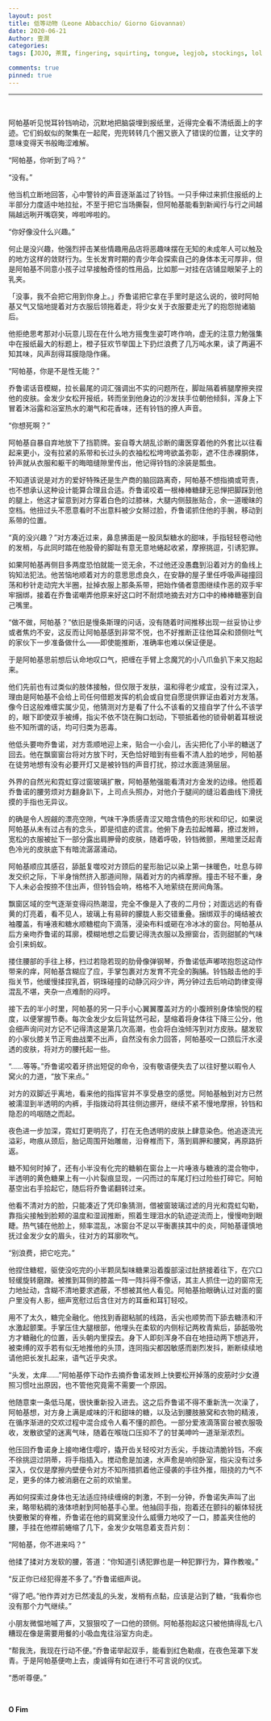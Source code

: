 ```yaml
---
layout: post
title: 低等动物（Leone Abbacchio/ Giorno Giovanna♀）
date: 2020-06-21
Author: 壹澗
categories: 
tags: [JOJO, 茶茸, fingering, squirting, tongue, legjob, stockings, lollipop, bondage, sex toys, exhibitionism, foreplay only]

comments: true
pinned: true
--- 
```


***

<br/>

阿帕基听见悦耳铃铛响动，沉默地把脑袋埋到报纸里，近得完全看不清纸面上的字迹。它们蚂蚁似的聚集在一起爬，兜兜转转几个圈又嵌入了错误的位置，让文字的意味变得天书般晦涩难解。

“阿帕基，你听到了吗？”

“没有。”

他当机立断地回答，心中警铃的声音逐渐盖过了铃铛。一只手伸过来抓住报纸的上半部分力度适中地拉扯，不至于把它当场撕裂，但阿帕基能看到新闻行与行之间越隔越远咧开嘴窃笑，哗啦哗啦的。

“你好像没什么兴趣。”

何止是没兴趣，他强烈抨击某些情趣用品店将恶趣味摆在无知的未成年人可以触及的地方这样的敛财行为。生长发育时期的青少年会探索自己的身体本无可厚非，但是阿帕基不同意小孩子过早接触奇怪的性用品，比如那一对挂在店铺显眼架子上的乳夹。

「没事，我不会把它用到你身上。」乔鲁诺把它拿在手里时是这么说的，彼时阿帕基又气又恼地提着对方衣服后领拖着走，将少女关于衣服要走光了的抱怨抛诸脑后。

他拒绝思考那对小玩意儿现在在什么地方摇曳生姿叮咚作响，虚无的注意力勉强集中在报纸最大的标题上，橙子狂欢节举国上下扔烂浪费了几万吨水果，读了两遍不知其味，风声刮得耳膜隐隐作痛。

“阿帕基，你是不是性无能？”

乔鲁诺话音模糊，拉长最尾的词汇强调出不实的问题所在，脚趾隔着裤腿摩擦夹捏他的皮肤。金发少女松开报纸，转而坐到他身边的沙发扶手位朝他倾斜，浑身上下冒着沐浴露和浴室热水的潮气和花香味，还有铃铛的撩人声音。

“你想死啊？”

阿帕基自暴自弃地放下了挡箭牌。妄自尊大胡乱诊断的庸医穿着他的外套比以往看起来更小，没有拉紧的系带和长过头的衣袖松松垮垮欲盖弥彰，遮不住赤裸胴体，铃声就从衣服和躯干的晦暗缝隙里传出，他记得铃铛的涂装是瓢虫。

不知道该说是对方的爱好特殊还是生产商的脑回路离奇，阿帕基不想指摘或苛责，也不想承认这种设计能算合理且合适。乔鲁诺咬着一根棒棒糖肆无忌惮把脚踩到他的腿上，他这才留意到对方穿着白色的过膝袜，大腿内侧鼓胀贴合，余一道暧昧的空档。他扭过头不愿意看时不出意料被少女掰过脸，乔鲁诺抓住他的手腕，移动到系带的位置。

“真的没兴趣？”对方凑近过来，鼻息拂面是一股凤梨糖水的甜味，手指轻轻卷动他的发梢，与此同时踏在他股骨的脚趾有意无意地蜷起收紧，摩擦挑逗，引诱犯罪。

如果阿帕基再侧目多两度恐怕就能一览无余，不过他还没愚蠢到沿着对方的鱼线上钩知法犯法。他苦恼地顺着对方的意思思虑良久，在安静的屋子里任呼吸声碰撞回荡和秒针走动完大半圈，扯掉衣服上那条系带，把始作俑者意图继续作恶的双手牢牢捆绑，接着在乔鲁诺嘲弄他原来好这口时不耐烦地摘去对方口中的棒棒糖塞到自己嘴里。

“做不做，阿帕基？”依旧是慢条斯理的问话，没有随着时间推移出现一丝妥协让步或者焦灼不安，这反而让阿帕基感到非常不悦，也不好推断正往他耳朵和颈侧吐气的家伙下一步准备做什么——即使能推断，准确率也难以保证便是。

于是阿帕基思前想后认命地叹口气，把缠在手臂上念魔咒的小八爪鱼扒下来又抱起来。

他们先前也有过类似的肢体接触，但仅限于发肤，温和得老少咸宜，没有过深入，理由是阿帕基不会给上司任何借题发挥的机会或自觉自愿提供罪证由着对方发落。像今日这般难缠实属少见，他猜测对方是看了什么不该看的又擅自学了什么不该学的，眼下即使双手被缚，指尖不依不饶在胸口划动，下颚抵着他的锁骨朝着耳根说些不知所谓的话，均可归类为恶毒。

他低头要吻乔鲁诺，对方乖顺地迎上来，贴合一小会儿，舌尖把化了小半的糖送了回去。他在飘窗窗台将对方放下时，天色恰好暗到有些看不清人脸的地步，阿帕基在徒劳地想有没有必要开灯又是被铃铛的声音打扰，掠过水面涟漪层层。

外界的自然光和霓虹穿过窗玻璃扩散，阿帕基勉强能看清对方金发的边缘。他揽着乔鲁诺的腰劳烦对方翻身趴下，上司点头照办，对他介于腿间的缝沿着曲线下滑抚摸的手指也无异议。

的确是令人觊觎的漂亮空隙，气味干净质感青涩又暗含情色的形状和印记，如果说阿帕基从未有过占有的念头，即是彻底的谎言。他俯下身去拉起帷幕，撩过发辫，宽松的衣服被扯下一部分露出肩胛骨的皮肤，随着呼吸，铃铛微颤，黑暗里泛起青色冷光的皮肤底下有暗流潺潺涌动。

阿帕基顺应其感召，舔舐复噬咬对方颈后的星形胎记以染上第一抹暖色，吐息与碎发交织之际，下半身悄然挤入那道间隙，隔着对方的内裤摩擦。撞击不轻不重，身下人未必会按捺不住出声，但铃铛会响，格格不入地萦绕在房间角落。

飘窗区域的空气逐渐变得闷热潮湿，完全不像是入了夜的二月份；对面远远的有昏黄的灯亮着，看不见人，玻璃上有易碎的朦胧人影交错重叠。捆绑双手的绳结被衣袖覆盖，有唾液和糖水顺糖棍向下滴落，浸染布料或砸在冷冰冰的窗台。阿帕基从后方亲吻乔鲁诺的耳廓，模糊地想之后要记得洗衣服以及擦窗台，否则甜腻的气味会引来蚂蚁。

搂住腰部的手往上移，扫过若隐若现的肋骨像弹钢琴，乔鲁诺低声嘟哝抱怨这动作带来的痒，阿帕基含糊应了应，手掌包裹对方发育不完全的胸脯。铃铛敲击他的手指关节，他缓慢揉捏乳首，铜珠碰撞的动静沉闷少许，两分钟过去后响动韵律变得混乱不堪，夹杂一点难耐的闷哼。

接下去的半小时里，阿帕基的另一只手小心翼翼覆盖对方的小腹辨别身体愉悦的程度，以便掌握节奏。每次金发少女后背猛然弓起，瑟缩着将身体往下降三公分，他会细声询问对方记不记得清这是第几次高潮，也会将白浊倾泻到对方皮肤。腿发软的小家伙膝关节正弯曲战栗不出声，自然没有余力回答，阿帕基咬一口颈后汗水浸透的皮肤，将对方的腰托起一些。

“……等等。”乔鲁诺咬着牙挤出短促的命令，没有敬语便失去了以往好整以暇令人窝火的力道，“放下来点。”

对方的双脚近乎离地，看来他的指挥官并不享受悬空的感觉。阿帕基触到对方已然被濡湿到半透明的内裤，手指拨动将其往侧边挪开，继续不紧不慢地摩擦，铃铛和隐忍的呜咽随之而起。

夜色进一步加深，霓虹灯更明亮了，打在无色透明的皮肤上肆意染色。他追逐流光溢彩，吻痕从颈后，胎记周围开始雕凿，沿脊椎而下，落到肩胛和腰窝，再原路折返。

糖不知何时掉了，还有小半没有化完的糖躺在窗台上一片唾液与糖液的混合物中，半透明的黄色糖果上有一小片裂痕显现，一闪而过的车尾灯扫过险些打碎它。阿帕基空出右手拾起它，随后将乔鲁诺翻转过来。

他看不清对方的脸，只能凑近了凭印象猜测，借被窗玻璃过滤的月光和霓虹勾勒，靠指尖接触到脸颊的温度和湿润推断，照着生理泪水的轨迹逆流而上，慢慢吻到眼睫。热气铺在他脸上，频率混乱，冰窗台不足以平衡裹挟其中的炎，阿帕基谨慎地抚过金发少女的眉头，往对方的耳廓吹气。

“别浪费，把它吃完。”

他捏住糖棍，驱使没吃完的小半颗凤梨味糖果沿着腹部滚过肚脐接着往下，在穴口轻缓旋转磨蹭。被推到耳侧的膝盖一阵一阵抖得不像话，其主人抓住一边的窗帘无力地扯动，含糊不清地要求遮蔽，不想被其他人看见。阿帕基抬眼确认过对面的窗户里没有人影，细声宽慰过后含住对方的耳垂和耳钉轻咬。

用不了太久，糖完全融化。他找到香甜粘腻的线路，舌尖也顺势而下舔去糖渍和汗水激起颤栗。手掌压住大腿根部，他埋头在柔软的内侧标记两枚青紫后，舔舐吸吮方才糖融化的位置，舌头朝内里探去。身下人即刻浑身不自在地扭动两下想逃开，被束缚的双手若有似无地推他的头顶，连同指尖都因敏感而剧烈发抖，断断续续地请他把长发扎起来，语气近乎央求。

“头发，太痒……”阿帕基停下动作去摘乔鲁诺发辫上快要松开掉落的皮筋时少女遵照习惯吐出原因，也不管他究竟需不需要一个原因。

他随意束一条低马尾，很快重新投入进去。这之后乔鲁诺不得不重新洗一次澡了，阿帕基想，对方身上满是咸味的汗和甜味的糖，以及沾到腰肢腋窝和衣物的精液，在循序渐进的交欢过程中混合成令人看不懂的颜色。一部分爱液滴落窗台被衣服吸收，发散欲望的迷离气味，随着在喉咙口压抑不了的甘美呻吟一道渐渐浓烈。

他压回乔鲁诺身上接吻堵住嘤咛，撬开齿关轻咬对方舌尖，手拨动清脆铃铛，不疾不徐挑逗过阴蒂，将手指插入。搅动愈是加速，水声愈是响彻卧室，指尖没有过多深入，仅仅是摩擦内壁便令对方不知所措抓着他正侵袭的手往外推，阻挠的力气不足，更多的体力被消磨在之前的欢愉里。

再如何探索过身体也无法适应持续缠绵的刺激，不到一分钟，乔鲁诺失声叫了出来，略带粘稠的液体喷射到阿帕基手心里。他抽回手指，抱着还在颤抖的躯体轻抚快要散架的脊椎，乔鲁诺在他的肩窝里没什么威慑力地咬了一口，膝盖夹住他的腰，手挂在他襟前蜷缩了几下，金发少女喘息着支吾片刻：

“阿帕基，你不进来吗？”

他揉了揉对方发软的腰，答道：“你知道引诱犯罪也是一种犯罪行为，算作教唆。”

“反正你已经犯得差不多了。”乔鲁诺细声说。

“得了吧。”他作弄对方已然凌乱的头发，发梢有点黏，应该是沾到了糖，“我看你也没有那个力气继续。”

小朋友微愠地嘁了声，又狠狠咬了一口他的颈侧。阿帕基抱起这只被他搞得乱七八糟现在像是需要用餐的小吸血鬼往浴室方向走。

“帮我洗，我现在行动不便。”乔鲁诺举起双手，能看到红色勒痕，在夜色笼罩下发青。于是阿帕基便吻上去，虔诚得有如在进行不可言说的仪式。

“悉听尊便。”

<br/>

**O Fim**
